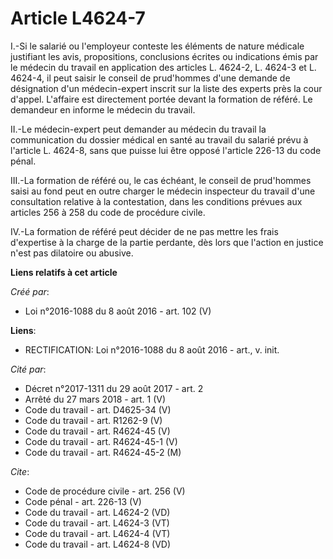 # Article L4624-7

I.-Si le salarié ou l'employeur conteste les éléments de nature médicale justifiant les avis, propositions, conclusions
écrites ou indications émis par le médecin du travail en application des articles L. 4624-2, L. 4624-3 et L. 4624-4, il peut
saisir le conseil de prud'hommes d'une demande de désignation d'un médecin-expert inscrit sur la liste des experts près la
cour d'appel. L'affaire est directement portée devant la formation de référé. Le demandeur en informe le médecin du travail. 

II.-Le médecin-expert peut demander au médecin du travail la communication du dossier médical en santé au travail du salarié
prévu à l'article L. 4624-8, sans que puisse lui être opposé l'article 226-13 du code pénal. 

III.-La formation de référé ou, le cas échéant, le conseil de prud'hommes saisi au fond peut en outre charger le médecin
inspecteur du travail d'une consultation relative à la contestation, dans les conditions prévues aux articles 256 à 258 du
code de procédure civile. 

IV.-La formation de référé peut décider de ne pas mettre les frais d'expertise à la charge de la partie perdante, dès lors
que l'action en justice n'est pas dilatoire ou abusive.

**Liens relatifs à cet article**

_Créé par_:

  - Loi n°2016-1088 du 8 août 2016 - art. 102 (V)

**Liens**:

  - RECTIFICATION: Loi n°2016-1088 du 8 août 2016 - art., v. init.

_Cité par_:

  - Décret n°2017-1311 du 29 août 2017 - art. 2
  - Arrêté du 27 mars 2018 - art. 1 (V)
  - Code du travail - art. D4625-34 (V)
  - Code du travail - art. R1262-9 (V)
  - Code du travail - art. R4624-45 (V)
  - Code du travail - art. R4624-45-1 (V)
  - Code du travail - art. R4624-45-2 (M)

_Cite_:

  - Code de procédure civile - art. 256 (V)
  - Code pénal - art. 226-13 (V)
  - Code du travail - art. L4624-2 (VD)
  - Code du travail - art. L4624-3 (VT)
  - Code du travail - art. L4624-4 (VT)
  - Code du travail - art. L4624-8 (VD)
